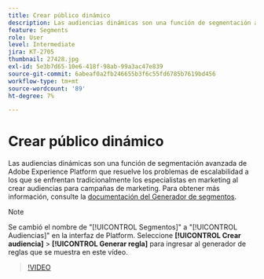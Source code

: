 ```yaml
---
title: Crear público dinámico
description: Las audiencias dinámicas son una función de segmentación avanzada de Adobe Experience Platform que resuelve los problemas de escalabilidad a los que se enfrentan tradicionalmente los especialistas en marketing al crear audiencias para campañas de marketing.
feature: Segments
role: User
level: Intermediate
jira: KT-2705
thumbnail: 27428.jpg
exl-id: 5e3b7d65-10e6-418f-98ab-99a3ac47e839
source-git-commit: 6abeaf0a2fb246655b3f6c55fd6785b7619bd456
workflow-type: tm+mt
source-wordcount: '89'
ht-degree: 7%

---
```


# Crear público dinámico

Las audiencias dinámicas son una función de segmentación avanzada de Adobe Experience Platform que resuelve los problemas de escalabilidad a los que se enfrentan tradicionalmente los especialistas en marketing al crear audiencias para campañas de marketing. Para obtener más información, consulte la [documentación del Generador de segmentos](https://experienceleague.adobe.com/docs/experience-platform/segmentation/ui/segment-builder.html?lang=es).

>[!NOTE]
>
> Se cambió el nombre de &quot;[!UICONTROL Segmentos]&quot; a &quot;[!UICONTROL Audiencias]&quot; en la interfaz de Platform. Seleccione **[!UICONTROL Crear audiencia]** > **[!UICONTROL Generar regla]** para ingresar al generador de reglas que se muestra en este vídeo.

>[!VIDEO](https://video.tv.adobe.com/v/27428?learn=on&enablevpops)

